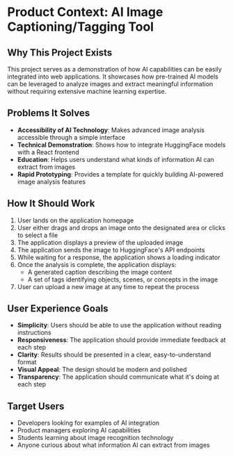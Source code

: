 # Product Context: AI Image Captioning/Tagging Tool

## Why This Project Exists
This project serves as a demonstration of how AI capabilities can be easily integrated into web applications. It showcases how pre-trained AI models can be leveraged to analyze images and extract meaningful information without requiring extensive machine learning expertise.

## Problems It Solves
- **Accessibility of AI Technology**: Makes advanced image analysis accessible through a simple interface
- **Technical Demonstration**: Shows how to integrate HuggingFace models with a React frontend
- **Education**: Helps users understand what kinds of information AI can extract from images
- **Rapid Prototyping**: Provides a template for quickly building AI-powered image analysis features

## How It Should Work
1. User lands on the application homepage
2. User either drags and drops an image onto the designated area or clicks to select a file
3. The application displays a preview of the uploaded image
4. The application sends the image to HuggingFace's API endpoints
5. While waiting for a response, the application shows a loading indicator
6. Once the analysis is complete, the application displays:
   - A generated caption describing the image content
   - A set of tags identifying objects, scenes, or concepts in the image
7. User can upload a new image at any time to repeat the process

## User Experience Goals
- **Simplicity**: Users should be able to use the application without reading instructions
- **Responsiveness**: The application should provide immediate feedback at each step
- **Clarity**: Results should be presented in a clear, easy-to-understand format
- **Visual Appeal**: The design should be modern and polished
- **Transparency**: The application should communicate what it's doing at each step

## Target Users
- Developers looking for examples of AI integration
- Product managers exploring AI capabilities
- Students learning about image recognition technology
- Anyone curious about what information AI can extract from images 